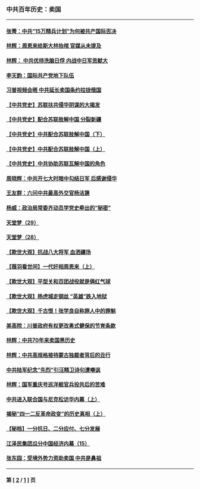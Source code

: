 ### 中共百年历史：卖国
---
#### [张菁：中共“15万精兵计划”为何被共产国际否决](../../pages/nf1176117/n13967677.md?05010430) 
#### [林辉：周恩来给斯大林抬棺 官媒从未提及](../../pages/nf1176117/n13961173.md?05010430) 
#### [林辉： 中共优待洗脑日俘 内战中日军贡献大](../../pages/nf1176117/n13624644.md?05010430) 
#### [李天韵：国际共产党地下队伍](../../pages/nf1176117/n13611808.md?05010430) 
#### [习普视频会晤 中共延长卖国条约拉拢俄国](../../pages/nf1176117/n13060971.md?05010430) 
#### [【中共党史】苏联扶共侵华阴谋的大揭发](../../pages/nf1176117/n13056050.md?05010430) 
#### [【中共党史】配合苏联肢解中国 分裂新疆](../../pages/nf1176117/n13040700.md?05010430) 
#### [【中共党史】中共配合苏联肢解中国（下）](../../pages/nf1176117/n13035660.md?05010430) 
#### [【中共党史】中共配合苏联肢解中国（上）](../../pages/nf1176117/n13030262.md?05010430) 
#### [【中共党史】中共协助苏联瓦解中国的角色](../../pages/nf1176117/n13018109.md?05010430) 
#### [周晓辉：中共开七大时暗中勾结日军 后感谢侵华](../../pages/nf1176117/n12921960.md?05010430) 
#### [王友群：六问中共最高外交官杨洁篪](../../pages/nf1176117/n12836495.md?05010430) 
#### [杨威：政治局常委齐动员学党史牵出的“秘密”](../../pages/nf1176117/n12764642.md?05010430) 
#### [天堂梦（29）](../../pages/nf1176117/n12408465.md?05010430) 
#### [天堂梦（28）](../../pages/nf1176117/n12408309.md?05010430) 
#### [【欺世大观】抗战八大将军 血洒疆场](../../pages/nf1176117/n12357044.md?05010430) 
#### [【薇羽看世间】一代奸相周恩来（上）](../../pages/nf1176117/n12401109.md?05010430) 
#### [【欺世大观】平型关和百团战役就是俩红气球](../../pages/nf1176117/n12359157.md?05010430) 
#### [【欺世大观】杨虎城走钢丝 “英雄”跌入地狱](../../pages/nf1176117/n12358840.md?05010430) 
#### [【欺世大观】千古恨！张学良自称罪人中的罪魁](../../pages/nf1176117/n12358629.md?05010430) 
#### [美高院：川普政府有权更改奥式健保的节育条款](../../pages/nf1176117/n12242171.md?05010430) 
#### [林辉：中共70年来卖国黑历史](../../pages/nf1176117/n11552181.md?05010430) 
#### [林辉：中共高规格接待蒙古独裁者背后的丑行](../../pages/nf1176117/n11225005.md?05010430) 
#### [中共陆军纪念“先烈”引汪精卫诗句遭嘲讽](../../pages/nf1176117/n11153345.md?05010430) 
#### [林辉：国军重庆号巡洋舰官兵投共后的苦难](../../pages/nf1176117/n10997801.md?05010430) 
#### [中共进入联合国与尼克松访华内幕（上）](../../pages/nf1176117/n10138788.md?05010430) 
#### [揭秘“四一二反革命政变”的历史真相（上）](../../pages/nf1176117/n9996650.md?05010430) 
#### [【秘档】一分抗日、二分应付、七分发展](../../pages/nf1176117/n9331484.md?05010430) 
#### [江泽民集团瓜分中国经济内幕（15）](../../pages/nf1176117/n9268584.md?05010430) 
#### [张东园：受境外势力资助卖国 中共是鼻祖](../../pages/nf1176117/n9272480.md?05010430) 

---
#### 第 [ [2](./2.md?05010430) / [1](./1.md?05010430) ] 页
